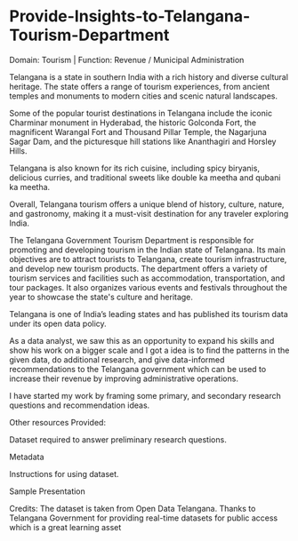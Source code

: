 # Provide-Insights-to-Telangana-Tourism-Department

Domain: Tourism | Function: Revenue / Municipal Administration

Telangana is a state in southern India with a rich history and diverse cultural heritage. The state offers a range of tourism experiences, from ancient temples and monuments to modern cities and scenic natural landscapes.

Some of the popular tourist destinations in Telangana include the iconic Charminar monument in Hyderabad, the historic Golconda Fort, the magnificent Warangal Fort and Thousand Pillar Temple, the Nagarjuna Sagar Dam, and the picturesque hill stations like Ananthagiri and Horsley Hills.

Telangana is also known for its rich cuisine, including spicy biryanis, delicious curries, and traditional sweets like double ka meetha and qubani ka meetha.

Overall, Telangana tourism offers a unique blend of history, culture, nature, and gastronomy, making it a must-visit destination for any traveler exploring India.

The Telangana Government Tourism Department is responsible for promoting and developing tourism in the Indian state of Telangana. Its main objectives are to attract tourists to Telangana, create tourism infrastructure, and develop new tourism products. The department offers a variety of tourism services and facilities such as accommodation, transportation, and tour packages. It also organizes various events and festivals throughout the year to showcase the state's culture and heritage.

Telangana is one of India’s leading states and has published its tourism data under its open data policy.

As a data analyst, we saw this as an opportunity to expand his skills and show his work on a bigger scale and I got a idea is to find the patterns in the given data, do additional research, and give data-informed recommendations to the Telangana government which can be used to increase their revenue by improving administrative operations.

I have started my work by framing some primary, and secondary research questions and recommendation ideas.

Other resources Provided:

Dataset required to answer preliminary research questions.

Metadata

Instructions for using dataset.

Sample Presentation

Credits: The dataset is taken from Open Data Telangana. Thanks to Telangana Government for providing real-time datasets for public access which is a great learning asset
